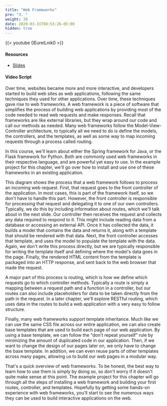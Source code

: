 ```yaml
---
title: "Web Frameworks"
pre: "3. "
weight: 30
date: 2020-03-31T00:53:26-05:00
hidden: true
---
```


{{< youtube 0EureiLnik0 >}}

#### Resources

* <a href="slides" target="_blank">Slides</a>

#### Video Script

Over time, websites became more and more interactive, and developers started to build web sites as web applications, following the same techniques they used for other applications. Over time, these techniques gave rise to web frameworks. A web framework is a piece of software that simplifies the process of building web applications by providing most of the code needed to read web requests and make responses. Recall that frameworks are like external libraries, but they wrap around our code and call our methods as needed. Many web frameworks follow the Model-View-Controller architecture, to typically all we need to do is define the models, the controllers, and the templates, as well as some way to map incoming requests through a process called routing.

In this course, we'll learn about either the Spring framework for Java, or the Flask framework for Python. Both are commonly used web frameworks in their respective language, and are powerful yet easy to use. In the example project for this chapter, we'll go over how to install and use one of these frameworks in an existing application.

This diagram shows the process that a web framework follows to process an incoming web request. First, that request goes to the front controller of the application. In most cases, this is part of the framework itself, so we don't have to handle this part. However, the front controller is responsible for processing that request and delegating it to one of our own controllers. Typically, we do this by including information about routes, which we'll talk about in the next slide. Our controller then receives the request and collects any data required to respond to it. This might include reading data from a database or accessing an external API. Once it has collected the data, it builds a model that contains the data and returns it, along with a template that should be rendered with that data. Next, the front controller accesses that template, and uses the model to populate the template with the data. Again, we don't write this process directly, but we are typically responsible for writing the template itself and defining where the model's data goes in the page. Finally, the rendered HTML content from the template is packaged into an HTTP response, and sent back to the web browser that made the request.

A major part of this process is routing, which is how we define which requests go to which controller methods. Typically a route is simply a mapping between a request path and a function in a controller, but our routes can also include placeholders for data to be taken directly from the path in the request. In a later chapter, we'll explore RESTful routing, which uses data in the routes to build a web application with a very easy to follow structure.

Finally, many web frameworks support template inheritance. Much like we can use the same CSS file across our entire application, we can also create base templates that are used to build each page of our web application. By using a base template, we can follow the "don't repeat yourself" rule by minimizing the amount of duplicated code in our application. Then, if we want to change the design of our pages later on, we only have to change the base template. In addition, we can even reuse parts of other templates across many pages, allowing us to build our web pages in a modular way. 

That's a quick overview of web frameworks. To be honest, the best way to learn how to use them is simply by doing so, so don't worry if it doesn't quite make sense at this point. The example project for this chapter will go through all the steps of installing a web framework and building your first routes, controller, and templates. Hopefully by getting some hands-on experience with web frameworks, you'll start to see the numerous ways they can be used to build interactive applications on the web. 